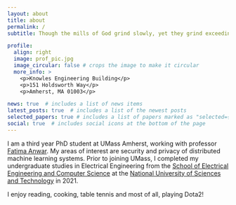 ```yaml
---
layout: about
title: about
permalink: /
subtitle: Though the mills of God grind slowly, yet they grind exceeding small.

profile:
  align: right
  image: prof_pic.jpg
  image_circular: false # crops the image to make it circular
  more_info: >
    <p>Knowles Engineering Building</p>
    <p>151 Holdsworth Way</p>
    <p>Amherst, MA 01003</p>

news: true  # includes a list of news items
latest_posts: true  # includes a list of the newest posts
selected_papers: true # includes a list of papers marked as "selected={true}"
social: true  # includes social icons at the bottom of the page
---
```


I am a third year PhD student at UMass Amherst, working with professor [Fatima Anwar](https://people.umass.edu/fanwar/). My areas of interest are security and privacy of distributed machine learning systems. Prior to joining UMass, I completed my undergraduate studies in Electrical Engineering from the [School of Electrical Engineering and Computer Science](https://seecs.nust.edu.pk) at the [National University of Sciences and Technology](https://nust.edu.pk) in 2021.

I enjoy reading, cooking, table tennis and most of all, playing Dota2!
